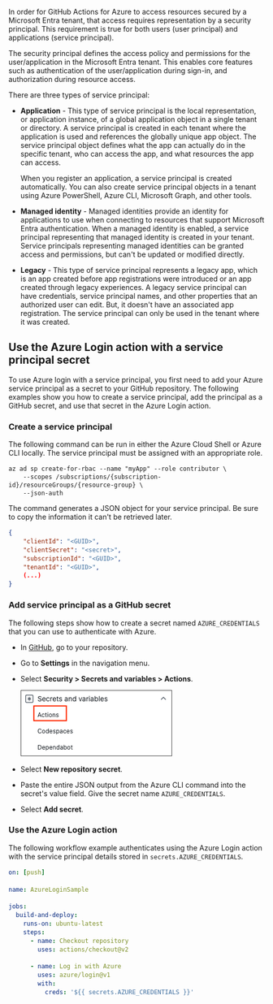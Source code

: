 In order for GitHub Actions for Azure to access resources secured by a Microsoft Entra tenant, that access requires representation by a security principal. This requirement is true for both users (user principal) and applications (service principal). 

The security principal defines the access policy and permissions for the user/application in the Microsoft Entra tenant. This enables core features such as authentication of the user/application during sign-in, and authorization during resource access.

There are three types of service principal:

*   **Application** - This type of service principal is the local representation, or application instance, of a global application object in a single tenant or directory. A service principal is created in each tenant where the application is used and references the globally unique app object. The service principal object defines what the app can actually do in the specific tenant, who can access the app, and what resources the app can access.

    When you register an application, a service principal is created automatically. You can also create service principal objects in a tenant using Azure PowerShell, Azure CLI, Microsoft Graph, and other tools.

*   **Managed identity** - Managed identities provide an identity for applications to use when connecting to resources that support Microsoft Entra authentication. When a managed identity is enabled, a service principal representing that managed identity is created in your tenant. Service principals representing managed identities can be granted access and permissions, but can't be updated or modified directly.

*   **Legacy** - This type of service principal represents a legacy app, which is an app created before app registrations were introduced or an app created through legacy experiences. A legacy service principal can have credentials, service principal names, and other properties that an authorized user can edit. But, it doesn't have an associated app registration. The service principal can only be used in the tenant where it was created.

## Use the Azure Login action with a service principal secret

To use Azure login with a service principal, you first need to add your Azure service principal as a secret to your GitHub repository. The following examples show you how to create a service principal, add the principal as a GitHub secret, and use that secret in the Azure Login action.

### Create a service principal

The following command can be run in either the Azure Cloud Shell or Azure CLI locally. The service principal must be assigned with an appropriate role.

```azurecli
az ad sp create-for-rbac --name "myApp" --role contributor \
    --scopes /subscriptions/{subscription-id}/resourceGroups/{resource-group} \ 
    --json-auth
```

The command generates a JSON object for your service principal. Be sure to copy the information it can't be retrieved later.

```json
{
    "clientId": "<GUID>",
    "clientSecret": "<secret>",
    "subscriptionId": "<GUID>",
    "tenantId": "<GUID>",
    (...)
}
```

### Add service principal as a GitHub secret

The following steps show how to create a secret named `AZURE_CREDENTIALS` that you can use to authenticate with Azure.

* In [GitHub](https://github.com/), go to your repository.

* Go to **Settings** in the navigation menu.

* Select **Security > Secrets and variables > Actions**.

    ![Screenshot of select Actions menu item.](../media/actions-menu-item.png)

* Select **New repository secret**.

* Paste the entire JSON output from the Azure CLI command into the secret's value field. Give the secret name `AZURE_CREDENTIALS`.

*   Select **Add secret**.

### Use the Azure Login action

The following workflow example authenticates using the Azure Login action with the service principal details stored in `secrets.AZURE_CREDENTIALS`.

```yml
on: [push]

name: AzureLoginSample

jobs:
  build-and-deploy:
    runs-on: ubuntu-latest
    steps:
      - name: Checkout repository
        uses: actions/checkout@v2

      - name: Log in with Azure
        uses: azure/login@v1
        with:
          creds: '${{ secrets.AZURE_CREDENTIALS }}'
```

